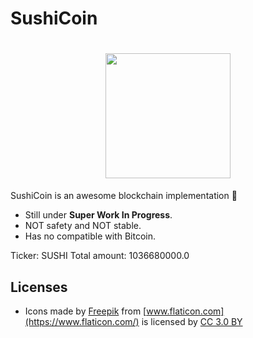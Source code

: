 # SushiCoin

<h1 align="center">
  <img src="https://raw.githubusercontent.com/tbrand/SushiCoin/master/imgs/sushicoin.png" width="200" height="200"/>
</h1>

SushiCoin is an awesome  blockchain implementation :sushi:

- Still under **Super Work In Progress**.
- NOT safety and NOT stable.
- Has no compatible with Bitcoin.

Ticker: SUSHI
Total amount: 1036680000.0

## Licenses
- Icons made by [Freepik](http://www.freepik.com) from [www.flaticon.com](https://www.flaticon.com/) is licensed by [CC 3.0 BY](http://creativecommons.org/licenses/by/3.0/)
